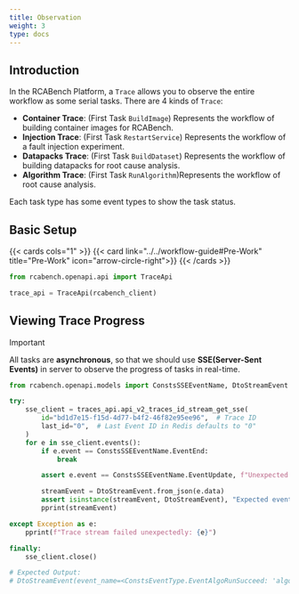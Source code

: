 ```yaml
---
title: Observation
weight: 3
type: docs
---
```


## Introduction

In the RCABench Platform, a `Trace` allows you to observe the entire workflow as some serial tasks. There are 4 kinds of `Trace`:

- **Container Trace**: (First Task `BuildImage`) Represents the workflow of building container images for RCABench.
- **Injection Trace**: (First Task `RestartService`) Represents the workflow of a fault injection experiment.
- **Datapacks Trace**: (First Task `BuildDataset`) Represents the workflow of building datapacks for root cause analysis.
- **Algorithm Trace**: (First Task `RunAlgorithm`)Represents the workflow of root cause analysis.

Each task type has some event types to show the task status.

## Basic Setup

{{< cards cols="1" >}}
{{< card link="../../workflow-guide#Pre-Work" title="Pre-Work" icon="arrow-circle-right">}}
{{< /cards >}}

```python {filename="client.py"}
from rcabench.openapi.api import TraceApi

trace_api = TraceApi(rcabench_client)
```

## Viewing Trace Progress

> [!IMPORTANT]
> All tasks are **asynchronous**, so that we should use **SSE(Server-Sent Events)** in server to observe the progress of tasks in real-time.

```python {filename="observe_progress.py"}
from rcabench.openapi.models import ConstsSSEEventName, DtoStreamEvent

try:
    sse_client = traces_api.api_v2_traces_id_stream_get_sse(
        id="bd1d7e15-f15d-4d77-b4f2-46f82e95ee96",  # Trace ID
        last_id="0",  # Last Event ID in Redis defaults to "0"
    )
    for e in sse_client.events():
        if e.event == ConstsSSEEventName.EventEnd:
            break

        assert e.event == ConstsSSEEventName.EventUpdate, f"Unexpected event type: {e.event}"

        streamEvent = DtoStreamEvent.from_json(e.data)
        assert isinstance(streamEvent, DtoStreamEvent), "Expected event to be DtoStreamEvent"
        pprint(streamEvent)

except Exception as e:
    pprint(f"Trace stream failed unexpectedly: {e}")

finally:
    sse_client.close()

# Expected Output:
# DtoStreamEvent(event_name=<ConstsEventType.EventAlgoRunSucceed: 'algorithm.run.succeed'>, payload={'algorithm': {'name': 'detector', 'tag': 'latest', 'env_vars': {}}, 'dataset': 'ts0-ts-assurance-service-cpu-exhaustion-cgm9dx', 'execution_id': 8, 'timestamp': '20251024_123258'}, task_id='8cf0e85e-e554-4893-9783-c541429040d4', task_type=<ConstsTaskType.TaskTypeRunAlgorithm: 'RunAlgorithm'>, additional_properties={'file_name': 'controller.go', 'function_name': 'k8s.io/client-go/tools/cache.ResourceEventHandlerFuncs.OnUpdate', 'line': 253})
```
